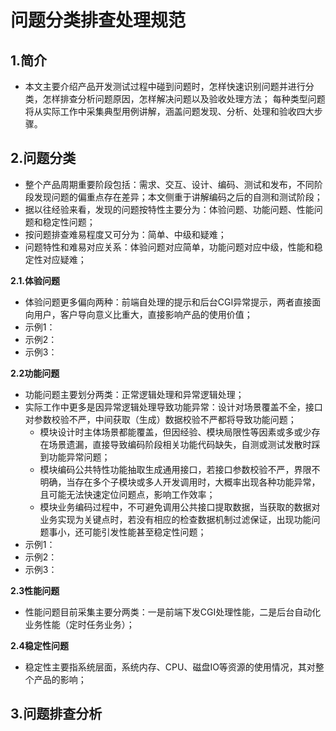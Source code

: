 # 问题分类排查处理规范

## 1.简介
- 本文主要介绍产品开发测试过程中碰到问题时，怎样快速识别问题并进行分类，怎样排查分析问题原因，怎样解决问题以及验收处理方法；
每种类型问题将从实际工作中采集典型用例讲解，涵盖问题发现、分析、处理和验收四大步骤。

## 2.问题分类
- 整个产品周期重要阶段包括：需求、交互、设计、编码、测试和发布，不同阶段发现问题的偏重点存在差异；本文侧重于讲解编码之后的自测和测试阶段；
- 据以往经验来看，发现的问题按特性主要分为：体验问题、功能问题、性能问题和稳定性问题；
- 按问题排查难易程度又可分为：简单、中级和疑难；
- 问题特性和难易对应关系：体验问题对应简单，功能问题对应中级，性能和稳定性对应疑难；

**2.1.体验问题**
- 体验问题更多偏向两种：前端自处理的提示和后台CGI异常提示，两者直接面向用户，客户导向意义比重大，直接影响产品的使用价值；
- 示例1：
- 示例2：
- 示例3：

**2.2功能问题**
- 功能问题主要划分两类：正常逻辑处理和异常逻辑处理；
- 实际工作中更多是因异常逻辑处理导致功能异常：设计对场景覆盖不全，接口对参数校验不严，中间获取（生成）数据校验不严都将导致功能问题；
	- 模块设计时主体场景都能覆盖，但因经验、模块局限性等因素或多或少存在场景遗漏，直接导致编码阶段相关功能代码缺失，自测或测试发散时踩到功能异常问题；
	- 模块编码公共特性功能抽取生成通用接口，若接口参数校验不严，界限不明确，当存在多个子模块或多人开发调用时，大概率出现各种功能异常，且可能无法快速定位问题点，影响工作效率；
	- 模块业务编码过程中，不可避免调用公共接口提取数据，当获取的数据对业务实现为关键点时，若没有相应的检查数据机制过滤保证，出现功能问题事小，还可能引发性能甚至稳定性问题；
- 示例1：
- 示例2：
- 示例3：

**2.3性能问题**
- 性能问题目前采集主要分两类：一是前端下发CGI处理性能，二是后台自动化业务性能（定时任务业务）；

**2.4稳定性问题**
- 稳定性主要指系统层面，系统内存、CPU、磁盘IO等资源的使用情况，其对整个产品的影响；

## 3.问题排查分析
